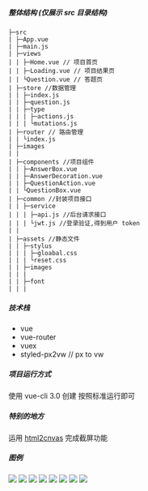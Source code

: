 ##### 整体结构 (仅展示 src 目录结构)
```
├─src
| ├─App.vue  
| ├─main.js
| ├─views
| | ├─Home.vue // 项目首页
| | ├─Loading.vue // 项目结果页
| | └Question.vue // 答题页
| ├─store //数据管理
| | ├─index.js
| | ├─question.js
| | ├─type
| | | ├─actions.js
| | | └mutations.js
| ├─router // 路由管理
| | └index.js
| ├─images
| |  
| ├─components //项目组件
| | ├─AnswerBox.vue
| | ├─AnswerDecoration.vue
| | ├─QuestionAction.vue
| | └QuestionBox.vue
| ├─common //封装项目接口
| | ├─service
| | | ├─api.js //后台请求接口
| | | └jwt.js //登录验证,得到用户 token
| |
| ├─assets //静态文件
| | ├─stylus
| | | ├─gloabal.css
| | | └reset.css
| | ├─images
| | |  
| | ├─font
| | |
```
##### 技术栈

- vue
- vue-router
- vuex
- styled-px2vw // px to vw

##### 项目运行方式

使用 vue-cli 3.0 创建 按照标准运行即可

##### 特别的地方

运用 [html2cnvas](https://html2canvas.hertzen.com/) 完成截屏功能

##### 图例

<img src = './src/images/home2.png'>

<img src = './src/images/q1.png'>

<img src = './src/images/q2.png'>

<img src = './src/images/q3.png'>

<img src = './src/images/q4.png'>

<img src = './src/images/q5.png'>

<img src = './src/images/dialog.png'>

<img src = './src/images/result2.png'>
